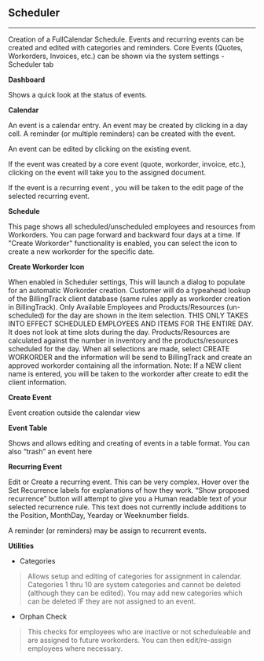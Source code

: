 Scheduler
---

---

Creation of a FullCalendar Schedule. Events and recurring events can be
created and edited with categories and reminders. Core Events (Quotes,
Workorders, Invoices, etc.) can be shown via the system settings -
Scheduler tab

**Dashboard**

Shows a quick look at the status of events.

**Calendar**

An event is a calendar entry. An event may be created by clicking in a
day cell. A reminder (or multiple reminders) can be created with the
event.

An event can be edited by clicking on the existing event.

If the event was created by a core event (quote, workorder, invoice,
etc.), clicking on the event will take you to the assigned document.

If the event is a recurring event , you will be taken to the edit page
of the selected recurring event.

**Schedule**

This page shows all scheduled/unscheduled employees and resources from Workorders.
You can page forward and backward four days at a time.
If "Create Workorder" functionality is enabled, you can select the icon to create
a new workorder for the specific date.

**Create Workorder Icon**

When enabled in Scheduler settings, This will launch a dialog to
populate for an automatic Workorder creation. Customer will do a
typeahead lookup of the BillingTrack client database (same rules apply
as workorder creation in BillingTrack). Only Available Employees and
Products/Resources (un-scheduled) for the day are shown in the item selection.
THIS ONLY TAKES INTO EFFECT SCHEDULED EMPLOYEES AND ITEMS FOR THE ENTIRE
DAY. It does not look at time slots during the day. Products/Resources are
calculated against the number in inventory and the products/resources scheduled
for the day. When all selections are made, select CREATE WORKORDER and
the information will be send to BillingTrack and create an approved
workorder containing all the information. Note: If a NEW client name is
entered, you will be taken to the workorder after create to edit the
client information.

**Create Event**

Event creation outside the calendar view

**Event Table**

Shows and allows editing and creating of events in a table format. You
can also “trash” an event here

**Recurring Event**

Edit or Create a recurring event. This can be very complex. Hover over
the Set Recurrence labels for explanations of how they work. “Show
proposed recurrence” button will attempt to give you a Human readable
text of your selected recurrence rule. This text does not currently
include additions to the Position, MonthDay, Yearday or Weeknumber
fields.

A reminder (or reminders) may be assign to recurrent events.

**Utilities**
- Categories

> Allows setup and editing of categories for assignment in calendar.
> Categories 1 thru 10 are system categories and cannot be deleted
> (although they can be edited). You may add new categories which can be
> deleted IF they are not assigned to an event.

- Orphan Check

>This checks for employees who are inactive or not scheduleable and are
>assigned to future workorders. You can then edit/re-assign employees
>where necessary.

